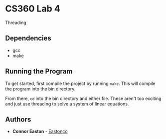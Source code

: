 # CS360 Lab 4
Threading

## Dependencies
* gcc
* make

## Running the Program
To get started, first compile the project by running `make`. This will compile the program into the bin directory.

From there, `cd` into the bin directory and either file. These aren't too exciting and just use threading to solve a system of linear equations.

## Authors 
* **Connor Easton**  - [Eastonco](https://github.com/Eastonco)
